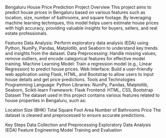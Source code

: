 
Bengaluru House Price Prediction
Project Overview
This project aims to predict house prices in Bengaluru based on various features such as location, size, number of bathrooms, and square footage. By leveraging machine learning techniques, this model helps users estimate house prices with high accuracy, providing valuable insights for buyers, sellers, and real estate professionals.

Features
Data Analysis: Perform exploratory data analysis (EDA) using Python, NumPy, Pandas, Matplotlib, and Seaborn to understand key trends and insights from the dataset.
Data Preprocessing: Handle missing values, remove outliers, and encode categorical features for effective model training.
Machine Learning Model: Train a regression model (e.g., Linear Regression) to predict house prices.
Web Interface: Build a user-friendly web application using Flask, HTML, and Bootstrap to allow users to input house details and get price predictions.
Tools and Technologies
Programming Language: Python
Libraries: NumPy, Pandas, Matplotlib, Seaborn, Scikit-learn
Framework: Flask
Frontend: HTML, CSS, Bootstrap
Dataset
The dataset used in this project contains various features related to house properties in Bengaluru, such as:

Location
Size (BHK)
Total Square Foot Area
Number of Bathrooms
Price
The dataset is cleaned and preprocessed to ensure accurate predictions.

Key Steps
Data Collection and Preprocessing
Exploratory Data Analysis (EDA)
Feature Engineering
Model Training and Evaluation
